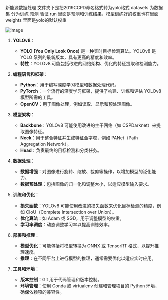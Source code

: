 新能源数据处理 文件夹下是把2019CCPD命名格式转为yolo格式
datasets 为数据集 分为训练 预测 验证
run 里面是预测和训练结果，模型训练好的权重也在里面
weights 里面是yolo的默认权重

![image](https://github.com/user-attachments/assets/ad43f46c-e4cb-4fab-8833-6786cc31d92a)



1. **YOLOv8**：
   - **YOLO (You Only Look Once)** 是一种实时目标检测算法。YOLOv8 是 YOLO 系列的最新版本，具有更高的精度和效率。
   - **特性**：YOLOv8 可能包括改进的网络架构、优化的特征提取和检测能力。

2. **编程语言和框架**：
   - **Python**：用于编写深度学习模型和数据处理代码。
   - **PyTorch**：一个流行的深度学习框架，提供了构建、训练和评估 YOLOv8 模型所需的工具。
   - **OpenCV**：用于图像处理，例如读取、显示和预处理图像。

3. **模型架构**：
   - **Backbone**：YOLOv8 可能使用改进的主干网络（如 CSPDarknet）来提取图像特征。
   - **Neck**：用于整合特征并生成特征金字塔，例如 PANet（Path Aggregation Network）。
   - **Head**：负责最终的目标检测和分类任务。

4. **数据处理**：
   - **数据增强**：对图像进行旋转、缩放、裁剪等操作，以增加模型的泛化能力。
   - **数据预处理**：包括图像的归一化和调整大小，以适应模型输入要求。

5. **训练和优化**：
   - **损失函数**：YOLOv8 可能使用改进的损失函数来优化目标检测的精度，例如 CIoU（Complete Intersection over Union）。
   - **优化算法**：如 Adam 或 SGD，用于调整模型的权重。
   - **学习率调度**：动态调整学习率以提高训练效率。

6. **部署和推理**：
   - **模型优化**：可能包括将模型转换为 ONNX 或 TensorRT 格式，以提升推理速度。
   - **推理**：在不同平台上进行模型的推理，通常需要优化以适应实时应用。

7. **工具和环境**：
   - **版本控制**：Git 用于代码管理和版本控制。
   - **环境管理**：使用 Conda 或 virtualenv 创建和管理项目的 Python 环境，确保依赖项的兼容性。
